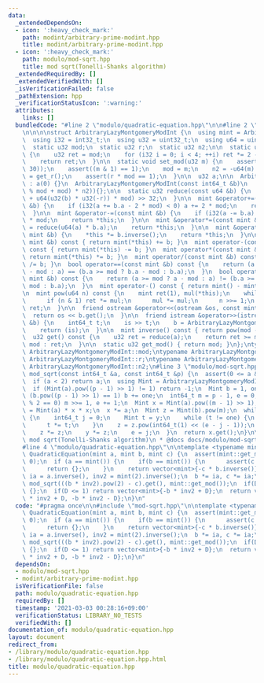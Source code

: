 ```yaml
---
data:
  _extendedDependsOn:
  - icon: ':heavy_check_mark:'
    path: modint/arbitrary-prime-modint.hpp
    title: modint/arbitrary-prime-modint.hpp
  - icon: ':heavy_check_mark:'
    path: modulo/mod-sqrt.hpp
    title: mod sqrt(Tonelli-Shanks algorithm)
  _extendedRequiredBy: []
  _extendedVerifiedWith: []
  _isVerificationFailed: false
  _pathExtension: hpp
  _verificationStatusIcon: ':warning:'
  attributes:
    links: []
  bundledCode: "#line 2 \"modulo/quadratic-equation.hpp\"\n\n#line 2 \"modint/arbitrary-prime-modint.hpp\"\
    \n\n\n\nstruct ArbitraryLazyMontgomeryModInt {\n  using mint = ArbitraryLazyMontgomeryModInt;\n\
    \  using i32 = int32_t;\n  using u32 = uint32_t;\n  using u64 = uint64_t;\n\n\
    \  static u32 mod;\n  static u32 r;\n  static u32 n2;\n\n  static u32 get_r()\
    \ {\n    u32 ret = mod;\n    for (i32 i = 0; i < 4; ++i) ret *= 2 - mod * ret;\n\
    \    return ret;\n  }\n\n  static void set_mod(u32 m) {\n    assert(m < (1 <<\
    \ 30));\n    assert((m & 1) == 1);\n    mod = m;\n    n2 = -u64(m) % m;\n    r\
    \ = get_r();\n    assert(r * mod == 1);\n  }\n\n  u32 a;\n\n  ArbitraryLazyMontgomeryModInt()\
    \ : a(0) {}\n  ArbitraryLazyMontgomeryModInt(const int64_t &b)\n      : a(reduce(u64(b\
    \ % mod + mod) * n2)){};\n\n  static u32 reduce(const u64 &b) {\n    return (b\
    \ + u64(u32(b) * u32(-r)) * mod) >> 32;\n  }\n\n  mint &operator+=(const mint\
    \ &b) {\n    if (i32(a += b.a - 2 * mod) < 0) a += 2 * mod;\n    return *this;\n\
    \  }\n\n  mint &operator-=(const mint &b) {\n    if (i32(a -= b.a) < 0) a += 2\
    \ * mod;\n    return *this;\n  }\n\n  mint &operator*=(const mint &b) {\n    a\
    \ = reduce(u64(a) * b.a);\n    return *this;\n  }\n\n  mint &operator/=(const\
    \ mint &b) {\n    *this *= b.inverse();\n    return *this;\n  }\n\n  mint operator+(const\
    \ mint &b) const { return mint(*this) += b; }\n  mint operator-(const mint &b)\
    \ const { return mint(*this) -= b; }\n  mint operator*(const mint &b) const {\
    \ return mint(*this) *= b; }\n  mint operator/(const mint &b) const { return mint(*this)\
    \ /= b; }\n  bool operator==(const mint &b) const {\n    return (a >= mod ? a\
    \ - mod : a) == (b.a >= mod ? b.a - mod : b.a);\n  }\n  bool operator!=(const\
    \ mint &b) const {\n    return (a >= mod ? a - mod : a) != (b.a >= mod ? b.a -\
    \ mod : b.a);\n  }\n  mint operator-() const { return mint() - mint(*this); }\n\
    \n  mint pow(u64 n) const {\n    mint ret(1), mul(*this);\n    while (n > 0) {\n\
    \      if (n & 1) ret *= mul;\n      mul *= mul;\n      n >>= 1;\n    }\n    return\
    \ ret;\n  }\n\n  friend ostream &operator<<(ostream &os, const mint &b) {\n  \
    \  return os << b.get();\n  }\n\n  friend istream &operator>>(istream &is, mint\
    \ &b) {\n    int64_t t;\n    is >> t;\n    b = ArbitraryLazyMontgomeryModInt(t);\n\
    \    return (is);\n  }\n\n  mint inverse() const { return pow(mod - 2); }\n\n\
    \  u32 get() const {\n    u32 ret = reduce(a);\n    return ret >= mod ? ret -\
    \ mod : ret;\n  }\n\n  static u32 get_mod() { return mod; }\n};\ntypename ArbitraryLazyMontgomeryModInt::u32\
    \ ArbitraryLazyMontgomeryModInt::mod;\ntypename ArbitraryLazyMontgomeryModInt::u32\
    \ ArbitraryLazyMontgomeryModInt::r;\ntypename ArbitraryLazyMontgomeryModInt::u32\
    \ ArbitraryLazyMontgomeryModInt::n2;\n#line 3 \"modulo/mod-sqrt.hpp\"\n\nint64_t\
    \ mod_sqrt(const int64_t &a, const int64_t &p) {\n  assert(0 <= a && a < p);\n\
    \  if (a < 2) return a;\n  using Mint = ArbitraryLazyMontgomeryModInt;\n  Mint::set_mod(p);\n\
    \  if (Mint(a).pow((p - 1) >> 1) != 1) return -1;\n  Mint b = 1, one = 1;\n  while\
    \ (b.pow((p - 1) >> 1) == 1) b += one;\n  int64_t m = p - 1, e = 0;\n  while (m\
    \ % 2 == 0) m >>= 1, e += 1;\n  Mint x = Mint(a).pow((m - 1) >> 1);\n  Mint y\
    \ = Mint(a) * x * x;\n  x *= a;\n  Mint z = Mint(b).pow(m);\n  while (y != 1)\
    \ {\n    int64_t j = 0;\n    Mint t = y;\n    while (t != one) {\n      j += 1;\n\
    \      t *= t;\n    }\n    z = z.pow(int64_t(1) << (e - j - 1));\n    x *= z;\n\
    \    z *= z;\n    y *= z;\n    e = j;\n  }\n  return x.get();\n}\n\n/**\n * @brief\
    \ mod sqrt(Tonelli-Shanks algorithm)\n * @docs docs/modulo/mod-sqrt.md\n */\n\
    #line 4 \"modulo/quadratic-equation.hpp\"\n\ntemplate <typename mint>\nvector<mint>\
    \ QuadraticEquation(mint a, mint b, mint c) {\n  assert(mint::get_mod() % 2 !=\
    \ 0);\n  if (a == mint()) {\n    if(b == mint()) {\n      assert(c != mint());\n\
    \      return {};\n    }\n    return vector<mint>{-c * b.inverse()};\n  }\n  mint\
    \ ia = a.inverse(), inv2 = mint(2).inverse();\n  b *= ia, c *= ia;\n  auto D =\
    \ mod_sqrt(((b * inv2).pow(2) - c).get(), mint::get_mod());\n  if(D == -1) return\
    \ {};\n  if(D <= 1) return vector<mint>{-b * inv2 + D};\n  return vector<mint>{-b\
    \ * inv2 + D, -b * inv2 - D};\n}\n"
  code: "#pragma once\n\n#include \"mod-sqrt.hpp\"\n\ntemplate <typename mint>\nvector<mint>\
    \ QuadraticEquation(mint a, mint b, mint c) {\n  assert(mint::get_mod() % 2 !=\
    \ 0);\n  if (a == mint()) {\n    if(b == mint()) {\n      assert(c != mint());\n\
    \      return {};\n    }\n    return vector<mint>{-c * b.inverse()};\n  }\n  mint\
    \ ia = a.inverse(), inv2 = mint(2).inverse();\n  b *= ia, c *= ia;\n  auto D =\
    \ mod_sqrt(((b * inv2).pow(2) - c).get(), mint::get_mod());\n  if(D == -1) return\
    \ {};\n  if(D <= 1) return vector<mint>{-b * inv2 + D};\n  return vector<mint>{-b\
    \ * inv2 + D, -b * inv2 - D};\n}\n"
  dependsOn:
  - modulo/mod-sqrt.hpp
  - modint/arbitrary-prime-modint.hpp
  isVerificationFile: false
  path: modulo/quadratic-equation.hpp
  requiredBy: []
  timestamp: '2021-03-03 00:28:16+09:00'
  verificationStatus: LIBRARY_NO_TESTS
  verifiedWith: []
documentation_of: modulo/quadratic-equation.hpp
layout: document
redirect_from:
- /library/modulo/quadratic-equation.hpp
- /library/modulo/quadratic-equation.hpp.html
title: modulo/quadratic-equation.hpp
---
```

